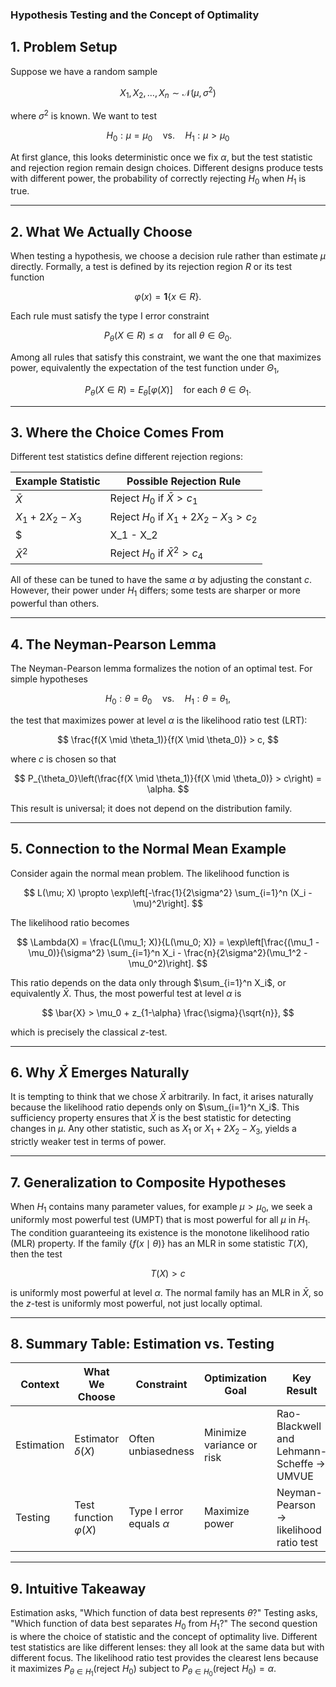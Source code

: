 ### Hypothesis Testing and the Concept of Optimality

## 1. Problem Setup

Suppose we have a random sample

$$
X_1, X_2, \ldots, X_n \sim \mathcal{N}(\mu, \sigma^2)
$$

where $\sigma^2$ is known. We want to test

$$
H_0: \mu = \mu_0 \quad \text{vs.} \quad H_1: \mu > \mu_0
$$

At first glance, this looks deterministic once we fix $\alpha$, but the test statistic and rejection region remain design choices. Different designs produce tests with different power, the probability of correctly rejecting $H_0$ when $H_1$ is true.

---

## 2. What We Actually Choose

When testing a hypothesis, we choose a decision rule rather than estimate $\mu$ directly. Formally, a test is defined by its rejection region $R$ or its test function

$$
\varphi(x) = \mathbf{1}\{x \in R\}.
$$

Each rule must satisfy the type I error constraint

$$
P_\theta(X \in R) \le \alpha \quad \text{for all } \theta \in \Theta_0.
$$

Among all rules that satisfy this constraint, we want the one that maximizes power, equivalently the expectation of the test function under $\Theta_1$,

$$
P_\theta(X \in R) = E_\theta[\varphi(X)] \quad \text{for each } \theta \in \Theta_1.
$$

---

## 3. Where the Choice Comes From

Different test statistics define different rejection regions:

| Example Statistic | Possible Rejection Rule |
| --- | --- |
| $\bar{X}$ | Reject $H_0$ if $\bar{X} > c_1$ |
| $X_1 + 2X_2 - X_3$ | Reject $H_0$ if $X_1 + 2X_2 - X_3 > c_2$ |
| $|X_1 - X_2|$ | Reject $H_0$ if $|X_1 - X_2| > c_3$ |
| $\bar{X}^2$ | Reject $H_0$ if $\bar{X}^2 > c_4$ |

All of these can be tuned to have the same $\alpha$ by adjusting the constant $c$. However, their power under $H_1$ differs; some tests are sharper or more powerful than others.

---

## 4. The Neyman-Pearson Lemma

The Neyman-Pearson lemma formalizes the notion of an optimal test. For simple hypotheses

$$
H_0: \theta = \theta_0 \quad \text{vs.} \quad H_1: \theta = \theta_1,
$$

the test that maximizes power at level $\alpha$ is the likelihood ratio test (LRT):

$$
\frac{f(X \mid \theta_1)}{f(X \mid \theta_0)} > c,
$$

where $c$ is chosen so that

$$
P_{\theta_0}\left(\frac{f(X \mid \theta_1)}{f(X \mid \theta_0)} > c\right) = \alpha.
$$

This result is universal; it does not depend on the distribution family.

---

## 5. Connection to the Normal Mean Example

Consider again the normal mean problem. The likelihood function is

$$
L(\mu; X) \propto \exp\left[-\frac{1}{2\sigma^2} \sum_{i=1}^n (X_i - \mu)^2\right].
$$

The likelihood ratio becomes

$$
\Lambda(X) = \frac{L(\mu_1; X)}{L(\mu_0; X)} = \exp\left[\frac{(\mu_1 - \mu_0)}{\sigma^2} \sum_{i=1}^n X_i - \frac{n}{2\sigma^2}(\mu_1^2 - \mu_0^2)\right].
$$

This ratio depends on the data only through $\sum_{i=1}^n X_i$, or equivalently $\bar{X}$. Thus, the most powerful test at level $\alpha$ is

$$
\bar{X} > \mu_0 + z_{1-\alpha} \frac{\sigma}{\sqrt{n}},
$$

which is precisely the classical $z$-test.

---

## 6. Why $\bar{X}$ Emerges Naturally

It is tempting to think that we chose $\bar{X}$ arbitrarily. In fact, it arises naturally because the likelihood ratio depends only on $\sum_{i=1}^n X_i$. This sufficiency property ensures that $\bar{X}$ is the best statistic for detecting changes in $\mu$. Any other statistic, such as $X_1$ or $X_1 + 2X_2 - X_3$, yields a strictly weaker test in terms of power.

---

## 7. Generalization to Composite Hypotheses

When $H_1$ contains many parameter values, for example $\mu > \mu_0$, we seek a uniformly most powerful test (UMPT) that is most powerful for all $\mu$ in $H_1$. The condition guaranteeing its existence is the monotone likelihood ratio (MLR) property. If the family $\{f(x \mid \theta)\}$ has an MLR in some statistic $T(X)$, then the test

$$
T(X) > c
$$

is uniformly most powerful at level $\alpha$. The normal family has an MLR in $\bar{X}$, so the $z$-test is uniformly most powerful, not just locally optimal.

---

## 8. Summary Table: Estimation vs. Testing

| Context | What We Choose | Constraint | Optimization Goal | Key Result |
| --- | --- | --- | --- | --- |
| Estimation | Estimator $\delta(X)$ | Often unbiasedness | Minimize variance or risk | Rao-Blackwell and Lehmann-Scheffe $\rightarrow$ UMVUE |
| Testing | Test function $\varphi(X)$ | Type I error equals $\alpha$ | Maximize power | Neyman-Pearson $\rightarrow$ likelihood ratio test |

---

## 9. Intuitive Takeaway

Estimation asks, "Which function of data best represents $\theta$?" Testing asks, "Which function of data best separates $H_0$ from $H_1$?" The second question is where the choice of statistic and the concept of optimality live. Different test statistics are like different lenses: they all look at the same data but with different focus. The likelihood ratio test provides the clearest lens because it maximizes $P_{\theta \in H_1}(\text{reject } H_0)$ subject to $P_{\theta \in H_0}(\text{reject } H_0) = \alpha$.
